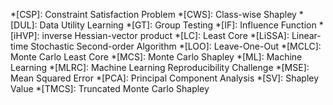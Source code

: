 *[CSP]: Constraint Satisfaction Problem
*[CWS]: Class-wise Shapley
*[DUL]: Data Utility Learning
*[GT]: Group Testing
*[IF]: Influence Function
*[iHVP]: inverse Hessian-vector product
*[LC]: Least Core
*[LiSSA]: Linear-time Stochastic Second-order Algorithm
*[LOO]: Leave-One-Out
*[MCLC]: Monte Carlo Least Core
*[MCS]: Monte Carlo Shapley
*[ML]: Machine Learning
*[MLRC]: Machine Learning Reproducibility Challenge
*[MSE]: Mean Squared Error
*[PCA]: Principal Component Analysis
*[SV]: Shapley Value
*[TMCS]: Truncated Monte Carlo Shapley
